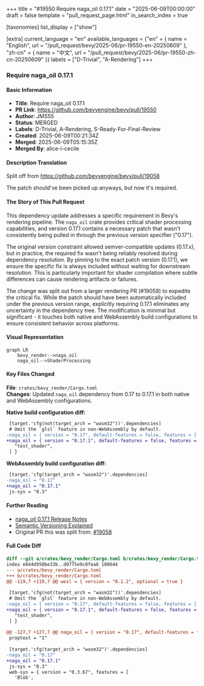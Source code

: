 +++
title = "#19550 Require naga_oil 0.17.1"
date = "2025-06-09T00:00:00"
draft = false
template = "pull_request_page.html"
in_search_index = true

[taxonomies]
list_display = ["show"]

[extra]
current_language = "en"
available_languages = {"en" = { name = "English", url = "/pull_request/bevy/2025-06/pr-19550-en-20250609" }, "zh-cn" = { name = "中文", url = "/pull_request/bevy/2025-06/pr-19550-zh-cn-20250609" }}
labels = ["D-Trivial", "A-Rendering"]
+++

### Require naga_oil 0.17.1

#### Basic Information
- **Title**: Require naga_oil 0.17.1
- **PR Link**: https://github.com/bevyengine/bevy/pull/19550
- **Author**: JMS55
- **Status**: MERGED
- **Labels**: D-Trivial, A-Rendering, S-Ready-For-Final-Review
- **Created**: 2025-06-09T00:21:34Z
- **Merged**: 2025-06-09T05:15:35Z
- **Merged By**: alice-i-cecile

#### Description Translation
Split off from https://github.com/bevyengine/bevy/pull/19058

The patch should've been picked up anyways, but now it's required.

#### The Story of This Pull Request
This dependency update addresses a specific requirement in Bevy's rendering pipeline. The `naga_oil` crate provides critical shader processing capabilities, and version 0.17.1 contains a necessary patch that wasn't consistently being pulled in through the previous version specifier ("0.17"). 

The original version constraint allowed semver-compatible updates (0.17.x), but in practice, the required fix wasn't being reliably resolved during dependency resolution. By pinning to the exact patch version (0.17.1), we ensure the specific fix is always included without waiting for downstream resolution. This is particularly important for shader compilation where subtle differences can cause rendering artifacts or failures.

The change was split out from a larger rendering PR (#19058) to expedite the critical fix. While the patch should have been automatically included under the previous version range, explicitly requiring 0.17.1 eliminates any uncertainty in the dependency tree. The modification is minimal but significant - it touches both native and WebAssembly build configurations to ensure consistent behavior across platforms.

#### Visual Representation
```mermaid
graph LR
    bevy_render-->naga_oil
    naga_oil-->ShaderProcessing
```

#### Key Files Changed
**File**: `crates/bevy_render/Cargo.toml`  
**Changes**: Updated `naga_oil` dependency from 0.17 to 0.17.1 in both native and WebAssembly configurations.  

**Native build configuration diff:**
```diff
 [target.'cfg(not(target_arch = "wasm32"))'.dependencies]
 # Omit the `glsl` feature in non-WebAssembly by default.
-naga_oil = { version = "0.17", default-features = false, features = [
+naga_oil = { version = "0.17.1", default-features = false, features = [
   "test_shader",
 ] }
```

**WebAssembly build configuration diff:**
```diff
 [target.'cfg(target_arch = "wasm32")'.dependencies]
-naga_oil = "0.17"
+naga_oil = "0.17.1"
 js-sys = "0.3"
```

#### Further Reading
- [naga_oil 0.17.1 Release Notes](https://github.com/bevyengine/naga_oil/releases/tag/v0.17.1)  
- [Semantic Versioning Explained](https://semver.org/)  
- Original PR this was split from: [#19058](https://github.com/bevyengine/bevy/pull/19058)  

#### Full Code Diff
```diff
diff --git a/crates/bevy_render/Cargo.toml b/crates/bevy_render/Cargo.toml
index e844d950be33b..d9775e9c8fea6 100644
--- a/crates/bevy_render/Cargo.toml
+++ b/crates/bevy_render/Cargo.toml
@@ -119,7 +119,7 @@ wesl = { version = "0.1.2", optional = true }
 
 [target.'cfg(not(target_arch = "wasm32"))'.dependencies]
 # Omit the `glsl` feature in non-WebAssembly by default.
-naga_oil = { version = "0.17", default-features = false, features = [
+naga_oil = { version = "0.17.1", default-features = false, features = [
   "test_shader",
 ] }
 
@@ -127,7 +127,7 @@ naga_oil = { version = "0.17", default-features = false, features = [
 proptest = "1"
 
 [target.'cfg(target_arch = "wasm32")'.dependencies]
-naga_oil = "0.17"
+naga_oil = "0.17.1"
 js-sys = "0.3"
 web-sys = { version = "0.3.67", features = [
   'Blob',
```